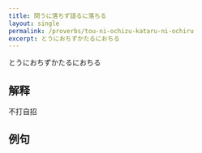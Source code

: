 ```yaml
---
title: 問うに落ちず語るに落ちる
layout: single
permalink: /proverbs/tou-ni-ochizu-kataru-ni-ochiru
excerpt: とうにおちずかたるにおちる
---
```


とうにおちずかたるにおちる

## 解释

不打自招

## 例句

